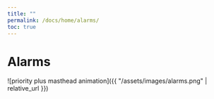 ```yaml
---
title: ""
permalink: /docs/home/alarms/
toc: true
---
```


# Alarms

![priority plus masthead animation]({{ "/assets/images/alarms.png" | relative_url }})
